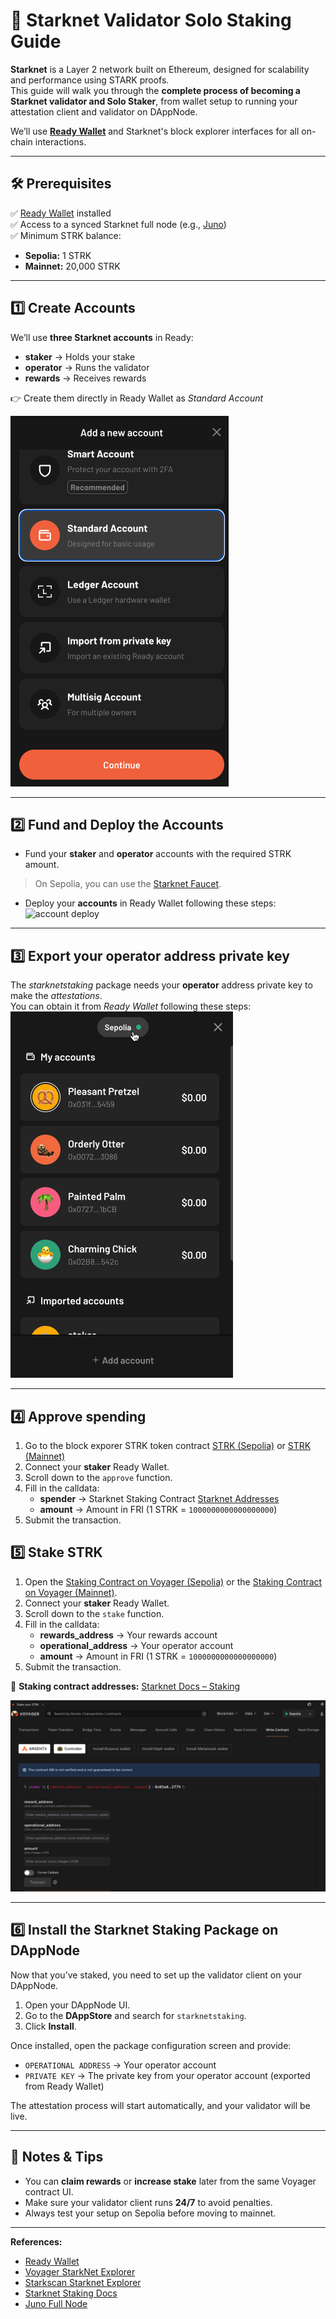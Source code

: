 # 🚀 Starknet Validator Solo Staking Guide

**Starknet** is a Layer 2 network built on Ethereum, designed for scalability and performance using STARK proofs.  
This guide will walk you through the **complete process of becoming a Starknet validator and Solo Staker**, from wallet setup to running your attestation client and validator on DAppNode.

We’ll use **[Ready Wallet](https://www.ready.co/)** and Starknet's block explorer interfaces for all on-chain interactions.

---

## 🛠 Prerequisites

✅ [Ready Wallet](https://www.ready.co/) installed  
✅ Access to a synced Starknet full node (e.g., [Juno](https://github.com/dappnode/DAppNodePackage-juno-generic))  
✅ Minimum STRK balance:
- **Sepolia:** 1 STRK  
- **Mainnet:** 20,000 STRK  

---

## 1️⃣ Create Accounts

We’ll use **three Starknet accounts** in Ready:

- **staker** → Holds your stake  
- **operator** → Runs the validator  
- **rewards** → Receives rewards  

👉 Create them directly in Ready Wallet as _Standard Account_

![Ready wallet create account](https://github.com/dappnode/DAppNodePackage-starknetstaking-generic/raw/main/images/argent-create-account.png)

---

## 2️⃣ Fund and Deploy the Accounts

- Fund your **staker** and **operator** accounts with the required STRK amount.  
> On Sepolia, you can use the [Starknet Faucet](https://starknet-faucet.vercel.app).  

- Deploy your **accounts** in Ready Wallet following these steps:  
![account deploy](https://i.imgur.com/LzwWHl0.gif)

---

## 3️⃣ Export your operator address private key

The _starknetstaking_ package needs your **operator** address private key to make the _attestations_.  
You can obtain it from *Ready Wallet* following these steps:
![export PK](https://github.com/dappnode/DAppNodePackage-starknetstaking-generic/raw/main/images/export-pk.gif)

---

## 4️⃣ Approve spending

1. Go to the block exporer STRK token contract [STRK (Sepolia)](https://sepolia.voyager.online/contract/0x04718f5a0fc34cc1af16a1cdee98ffb20c31f5cd61d6ab07201858f4287c938d#writeContract) or [STRK (Mainnet)](https://sepolia.voyager.online/contract/0x04718f5a0fc34cc1af16a1cdee98ffb20c31f5cd61d6ab07201858f4287c938d#writeContract)
2. Connect your **staker** Ready Wallet.  
3. Scroll down to the `approve` function.  
4. Fill in the calldata:
   - **spender** → Starknet Staking Contract [Starknet Addresses](https://docs.starknet.io/resources/chain-info/#staking)  
   - **amount** → Amount in FRI (1 STRK = `1000000000000000000`)  
5. Submit the transaction.  



## 5️⃣ Stake STRK

1. Open the [Staking Contract on Voyager (Sepolia)](https://sepolia.voyager.online/contract/0x03745ab04a431fc02871a139be6b93d9260b0ff3e779ad9c8b377183b23109f1#writeContract) or the [Staking Contract on Voyager (Mainnet)](https://voyager.online/contract/0x00ca1702e64c81d9a07b86bd2c540188d92a2c73cf5cc0e508d949015e7e84a7#writeContract).  
2. Connect your **staker** Ready Wallet.  
3. Scroll down to the `stake` function.  
4. Fill in the calldata:
   - **rewards_address** → Your rewards account  
   - **operational_address** → Your operator account  
   - **amount** → Amount in FRI (1 STRK = `1000000000000000000`)  
5. Submit the transaction.  

📌 **Staking contract addresses:** [Starknet Docs – Staking](https://docs.starknet.io/resources/chain-info/#staking)

![Voyager write contract stake](https://github.com/dappnode/DAppNodePackage-starknetstaking-generic/raw/main/images/voyager-stake.png)

---

## 6️⃣ Install the Starknet Staking Package on DAppNode

Now that you’ve staked, you need to set up the validator client on your DAppNode.

1. Open your DAppNode UI.  
2. Go to the **DAppStore** and search for `starknetstaking`.  
3. Click **Install**.  

Once installed, open the package configuration screen and provide:

- `OPERATIONAL ADDRESS` → Your operator account  
- `PRIVATE KEY` → The private key from your operator account (exported from Ready Wallet)

The attestation process will start automatically, and your validator will be live.

---

## 🧠 Notes & Tips

- You can **claim rewards** or **increase stake** later from the same Voyager contract UI.  
- Make sure your validator client runs **24/7** to avoid penalties.  
- Always test your setup on Sepolia before moving to mainnet.  

---

**References:**
- [Ready Wallet](https://www.ready.co/)  
- [Voyager StarkNet Explorer](https://voyager.online/)  
- [Starkscan Starknet Explorer](https://starkscan.co/)  
- [Starknet Staking Docs](https://docs.starknet.io/architecture/staking/)  
- [Juno Full Node](https://github.com/NethermindEth/juno)  
